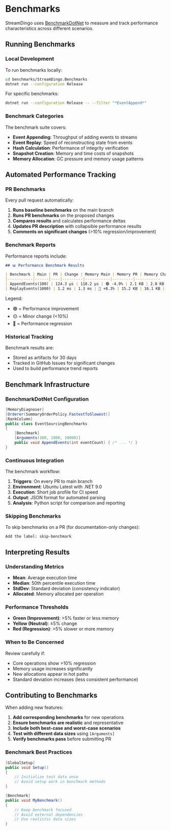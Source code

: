 # Benchmarks

StreamDingo uses [BenchmarkDotNet](https://benchmarkdotnet.org/) to measure and track performance characteristics across different scenarios.

## Running Benchmarks

### Local Development

To run benchmarks locally:

```bash
cd benchmarks/StreamDingo.Benchmarks
dotnet run --configuration Release
```

For specific benchmarks:

```bash
dotnet run --configuration Release -- --filter "*EventAppend*"
```

### Benchmark Categories

The benchmark suite covers:

- **Event Appending**: Throughput of adding events to streams
- **Event Replay**: Speed of reconstructing state from events
- **Hash Calculation**: Performance of integrity verification
- **Snapshot Creation**: Memory and time costs of snapshots
- **Memory Allocation**: GC pressure and memory usage patterns

## Automated Performance Tracking

### PR Benchmarks

Every pull request automatically:

1. **Runs baseline benchmarks** on the main branch
2. **Runs PR benchmarks** on the proposed changes
3. **Compares results** and calculates performance deltas
4. **Updates PR description** with collapsible performance results
5. **Comments on significant changes** (>10% regression/improvement)

### Benchmark Reports

Performance reports include:

```markdown
## 📊 Performance Benchmark Results

| Benchmark | Main | PR | Change | Memory Main | Memory PR | Memory Change |
|-----------|------|----|---------|-----------|---------|-----------   |
| AppendEvents(100) | 124.3 μs | 118.2 μs | 🟢 -4.9% | 2.1 KB | 2.0 KB | 🟢 -4.8% |
| ReplayEvents(1000) | 1.2 ms | 1.3 ms | 🔴 +8.3% | 15.2 KB | 16.1 KB | 🟡 +5.9% |
```

Legend:
- 🟢 = Performance improvement
- 🟡 = Minor change (<10%)
- 🔴 = Performance regression

### Historical Tracking

Benchmark results are:
- Stored as artifacts for 30 days
- Tracked in GitHub Issues for significant changes
- Used to build performance trend reports

## Benchmark Infrastructure

### BenchmarkDotNet Configuration

```csharp
[MemoryDiagnoser]
[Orderer(SummaryOrderPolicy.FastestToSlowest)]
[RankColumn]
public class EventSourcingBenchmarks
{
    [Benchmark]
    [Arguments(100, 1000, 10000)]
    public void AppendEvents(int eventCount) { /* ... */ }
}
```

### Continuous Integration

The benchmark workflow:

1. **Triggers**: On every PR to main branch
2. **Environment**: Ubuntu Latest with .NET 9.0
3. **Execution**: Short job profile for CI speed
4. **Output**: JSON format for automated parsing
5. **Analysis**: Python script for comparison and reporting

### Skipping Benchmarks

To skip benchmarks on a PR (for documentation-only changes):

```
Add the label: skip-benchmark
```

## Interpreting Results

### Understanding Metrics

- **Mean**: Average execution time
- **Median**: 50th percentile execution time
- **StdDev**: Standard deviation (consistency indicator)
- **Allocated**: Memory allocated per operation

### Performance Thresholds

- **Green (Improvement)**: >5% faster or less memory
- **Yellow (Neutral)**: ±5% change
- **Red (Regression)**: >5% slower or more memory

### When to Be Concerned

Review carefully if:
- Core operations show >10% regression
- Memory usage increases significantly
- New allocations appear in hot paths
- Standard deviation increases (less consistent performance)

## Contributing to Benchmarks

When adding new features:

1. **Add corresponding benchmarks** for new operations
2. **Ensure benchmarks are realistic** and representative
3. **Include both best-case and worst-case scenarios**
4. **Test with different data sizes** using `[Arguments]`
5. **Verify benchmarks pass** before submitting PR

### Benchmark Best Practices

```csharp
[GlobalSetup]
public void Setup()
{
    // Initialize test data once
    // Avoid setup work in benchmark methods
}

[Benchmark]
public void MyBenchmark()
{
    // Keep benchmark focused
    // Avoid external dependencies
    // Use realistic data sizes
}
```